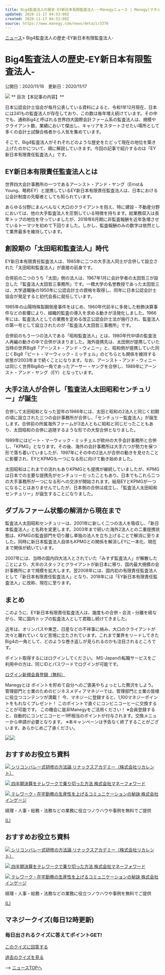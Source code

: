 ```yaml
---
title: Big4監査法人の歴史-EY新日本有限監査法人-－Manegyニュース | Manegy[マネジー]
updated: 2020-11-17 04:53:09Z
created: 2020-11-17 04:53:09Z
source: https://www.manegy.com/news/detail/3376
---
```


[ニュース](https://www.manegy.com/news/)>
Big4監査法人の歴史-EY新日本有限監査法人-

# Big4監査法人の歴史-EY新日本有限監査法人-

 公開日：2020/11/16　更新日：2020/11/17

![](https://www.manegy.com/api/image/news/3376/11816.jpg)
** 目次【本記事の内容】**

日本公認会計士協会が毎月公表している資料によると、令和1年12月現在、日本には241もの監査法人が存在しており、この数は毎年増え続けています。その中でも、通称Big4と呼ばれる世界四大国際会計ファーム系の監査法人は、規模やクライアント数、業績において傑出し、キャリアをスタートさせたい場所として多くの会計士試験合格者から人気を集めています。

そこで、Big4監査法人がそれぞれどのような歴史をたどって現在の地位を築き上げたのかについて、順に解説していきます。今回の記事で紹介するのは「EY新日本有限責任監査法人」です。

## EY新日本有限責任監査法人とは

世界四大会計事務所の一つであるアーンスト・アンド・ヤング（Ernst＆Young、略称EY）と提携しているEY新日本有限責任監査法人は、日本における公会計制度の先駆者としても知られています。

あらゆる分野にまんべんなく大口のクライアントを抱え、特に建設・不動産分野においては、他の大手監査法人を圧倒している特徴を持ちます。総業務収入は長年トップの地位を守っていましたが、2018年6月期に非監査報酬を近年急増させているトーマツを初めて下回りました。しかし、監査報酬のみの数字は依然として業界最多を維持しています。

## 創設期の「太田昭和監査法人」時代

EY新日本有限責任監査法人は、1985年に二つの大手法人同士が合併して設立された「太田昭和監査法人」が直接の前身です。

合併前の二つのうち「太田」側の法人は、1967年1月に会計学者の太田哲三が設立した「監査法人太田哲三事務所」です。一橋大学の名誉教授であった太田哲三は、大学退職後の1950年に公認会計士の資格を取得し、同年に日本公認会計士協会が発足すると初代会長に就任しています。

1965年の山陽特殊製鋼倒産事件をはじめ、1960年代前半に多発した粉飾決算事件などの影響により、組織的監査の導入を求める動きが活発化しました。1966年には、監査法人としての業務を定める改正公認会計士法が施行され、監査法人の第一号として設立されたのが「監査法人太田哲三事務所」です。

合併前のもう一つの法人である「昭和監査法人」とは、1980年代中頃の監査法人再編の動きの中で合併が決まりました。海外提携先は、太田側が提携していた当時の世界Big8「アーンスト・アンド・ウィニー」と、昭和側が提携していた同じくBig8「ピート・マーウィック・ミッチェル」のどちらとも関係を維持する状態が2003年まで続くことになります。なお、アーンスト・アンド・ウィニーは同じく世界Big8の一角であったアーサー・ヤングを合併し、1989年にアーンスト・アンド・ヤング（EY）となっています。

## 大手2法人が合併し「監査法人太田昭和センチュリー」が誕生

合併して太田昭和となった翌年の1986年には、太田と昭和の2法人と同じく初期の頃に設立された三つの会計事務所が合併し、「センチュリー監査法人」が誕生します。合併前の所属海外ファームが3法人ともに昭和と同じだったこともあり、太田昭和の合併に追随するような形での大型合併となりました。

1989年にはピート・マーウィック・ミッチェルが欧州の大手会計事務所と合併し、「KPMG」となります。その後、海外の会計事務所は大手六つが勢力を保つ形で落ち着いていましたが、1997年にその中の2法人が合併の動きを見せたことに影響され、EYとKPMGも一つになる形に向けて動き始めました。

太田昭和はこれまでの流れもありKPMGとも提携が継続していましたが、KPMGは日本での主要な提携先がセンチュリーだったこともあり、日本でもこれら二つの大手事務所が一つになる形への交渉が開始されます。結局EYとKPMGが一つになることはありませんでしたが、日本側の合併は成立し、「監査法人太田昭和センチュリー」が誕生することになりました。

## ダブルファーム状態の解消から現在まで

監査法人太田昭和センチュリーは、2001年に新しく二つの法人を吸収し、「新日本監査法人」と名称を変更します。2003年まで続いた海外2法人との二重提携状態は、KPMGの監査部門を切り離し単独の法人を立ち上げることで解消に至りました。同時に新日本監査法人自体もKPMGとの関係を解消しEYに一本化、現在まで関係が続いています。

2007年には、当時の国内四大法人とされていた「みすず監査法人」が解散したことにより、大半のスタッフとクライアントが新日本に移り、国内最大規模の会計事務所にまで規模を拡大します。翌2008年には、国内初の有限責任監査法人として「新日本有限責任監査法人」となり、2018年には「EY新日本有限責任監査法人」に改称、現在に至ります。

## まとめ

このように、EY新日本有限責任監査法人は、幾度もの合併・合流・分離を経ながら、常に国内トップの監査法人として君臨し続けてきました。

近年は、オリンパスや東芝、日産などの不祥事に絡み、大口のクライアントが次々と離れていくなど苦境に立たされています。これまで業界をリードしてきたBig4の一角として、どのような巻き返しが見られるのかも注目されるところです。

ポイント取得するにはログインしてください。
MS-Japanの転職サービスをご利用中の方は、同じIDとパスワードでログインが可能です。

[ログイン](https://www.manegy.com/login/?_scb=%2Fnews%2Fdetail%2F3376)[新規会員登録（無料）](https://www.manegy.com/regist/?prfend=%2Fnews%2Fdetail%2F3376)

Manegyとは
ポイントを貯めて自分へのご褒美やちょっとした贅沢をしよう。
管理部門と士業のためのビジネスメディアマネジーでは、管理部門と士業の皆様に役立つコンテンツが満載！
今、マネジーに登録すると、1,100マネジーポイントをもれなくプレゼント！
このポイントで直ぐにコンビニコーヒーに交換することが可能です。
この機会に是非Manegyをご活用ください！
※会員登録すると、自動的にコンビニコーヒー1杯相当のポイントが付与されます。交換メニューから申請が必要となります。
※本キャンペーンは予告なく終了することがございます。あらかじめご了承ください。

[![](https://www.manegy.com/common/img/coffee_image.jpg)![](https://www.manegy.com/common/img/coffee_image_sp.jpg)](https://www.manegy.com/regist/?fromnews=1)

## おすすめお役立ち資料

 [ ![](https://www.manegy.com/af/img/whitepaper/whitepaper_thumbimage/1605176146/600x400/58.jpg)  シリコンバレー式研修の方法論 リナックスアカデミー（株式会社リカレント）](https://www.manegy.com/tob/whitepaper/detail/58/)

 [ ![](https://www.manegy.com/af/img/whitepaper/whitepaper_thumbimage/1601610761/600x400/3138.jpg)  四半期決算をテレワークで乗り切った方法 株式会社マネーフォワード](https://www.manegy.com/tob/whitepaper/detail/3138/)

 [ ![](https://www.manegy.com/af/img/whitepaper/whitepaper_thumbimage/1603189654/600x400/6.jpg)  テレワーク・在宅勤務の生産性を上げるコミュニケーションの秘訣 株式会社インゲージ](https://www.manegy.com/tob/whitepaper/detail/6/)

経理・人事・総務・法務などの業務に役立つノウハウや事例を無料でご提供

 [(L)](https://www.manegy.com/tob/whitepaper/)

## おすすめお役立ち資料

 [ ![](https://www.manegy.com/af/img/whitepaper/whitepaper_thumbimage/1605176146/600x400/58.jpg)    シリコンバレー式研修の方法論 リナックスアカデミー（株式会社リカレント）](https://www.manegy.com/tob/whitepaper/detail/58/)

 [ ![](https://www.manegy.com/af/img/whitepaper/whitepaper_thumbimage/1601610761/600x400/3138.jpg)    四半期決算をテレワークで乗り切った方法 株式会社マネーフォワード](https://www.manegy.com/tob/whitepaper/detail/3138/)

 [ ![](https://www.manegy.com/af/img/whitepaper/whitepaper_thumbimage/1603189654/600x400/6.jpg)    テレワーク・在宅勤務の生産性を上げるコミュニケーションの秘訣 株式会社インゲージ](https://www.manegy.com/tob/whitepaper/detail/6/)

経理・人事・総務・法務などの業務に役立つノウハウや事例を無料でご提供

 [(L)](https://www.manegy.com/tob/whitepaper/)

## マネジークイズ(毎日12時更新)

###  毎日出されるクイズに答えてポイントGET!

 [このクイズに回答する](https://www.manegy.com/quiz/detail/183)

 [過去のクイズを見る](https://www.manegy.com/quiz/)

-->
[ニュースTOPへ](https://www.manegy.com/news/)
